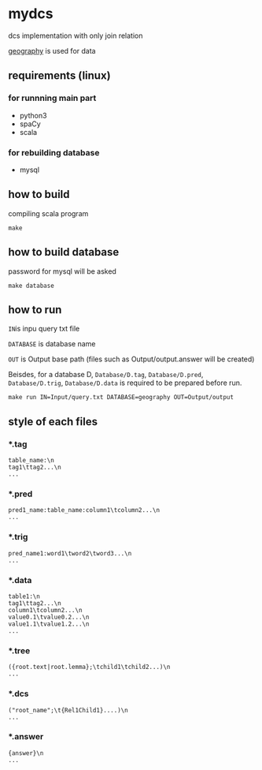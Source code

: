 # mydcs
dcs implementation with only join relation

[geography](https://github.com/jkkummerfeld/text2sql-data/tree/master/data) is used for data

## requirements (linux)
### for runnning main part
* python3
* spaCy
* scala
### for rebuilding database
* mysql

## how to build
compiling scala program

```
make
```

## how to build database
password for mysql will be asked
```
make database
```

## how to run
`IN`is inpu query txt file

`DATABASE` is database name

`OUT` is Output base path (files such as Output/output.answer will be created)

Beisdes, for a database D, `Database/D.tag`, `Database/D.pred`, `Database/D.trig`, `Database/D.data` is required to be prepared before run.

```example
make run IN=Input/query.txt DATABASE=geography OUT=Output/output
```

## style of each files

### *.tag

```
table_name:\n
tag1\ttag2...\n
...
```
### *.pred

```
pred1_name:table_name:column1\tcolumn2...\n
...
```
### *.trig

```
pred_name1:word1\tword2\tword3...\n
...
```

### *.data

```
table1:\n
tag1\ttag2...\n
column1\tcolumn2...\n
value0.1\tvalue0.2...\n
value1.1\tvalue1.2...\n
...
```

### *.tree

```
({root.text|root.lemma};\tchild1\tchild2...)\n
...
```

### *.dcs

```
("root_name";\t{Rel1Child1}....)\n
...
```

### *.answer

```
{answer}\n
...
```
